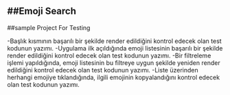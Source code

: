 ##Emoji Search
---
##sample Project For Testing

-Başlık kısmının başarılı bir şekilde render edildiğini kontrol edecek olan test kodunun yazımı.
-Uygulama ilk açıldığında emoji listesinin başarılı bir şekilde render edildiğini kontrol edecek olan test kodunun yazımı.
-Bir filtreleme işlemi yapıldığında, emoji listesinin bu filtreye uygun şekilde yeniden render edildiğini kontrol edecek olan test kodunun yazımı.
-Liste üzerinden herhangi emojiye tıklandığında, ilgili emojinin kopyalandığını kontrol edecek olan test kodunun yazımı.